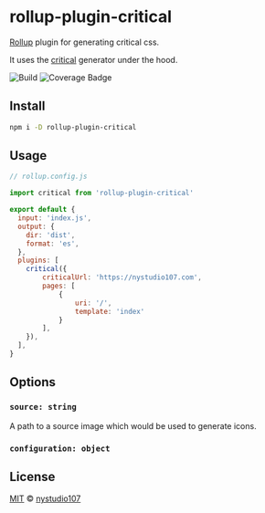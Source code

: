# rollup-plugin-critical

[Rollup](https://github.com/rollup/rollup) plugin for generating critical css.

It uses the [critical](https://github.com/addyosmani/critical) generator under the hood.

![Build](https://github.com/nystudio107/rollup-plugin-critical/actions/workflows/node.js.yml/badge.svg)
![Coverage Badge](https://img.shields.io/endpoint?url=https://gist.githubusercontent.com/khalwat/550f6ee414a26e0c8eae7cb6af3c214e/raw/rollup-plugin-critical__heads_master.json)

## Install

```sh
npm i -D rollup-plugin-critical
```

## Usage

```js
// rollup.config.js

import critical from 'rollup-plugin-critical'

export default {
  input: 'index.js',
  output: {
    dir: 'dist',
    format: 'es',
  },
  plugins: [
    critical({
        criticalUrl: 'https://nystudio107.com',
        pages: [
            {
                uri: '/',
                template: 'index'
            }
        ],
    }),
  ],
}
```

## Options

### `source: string`

A path to a source image which would be used to generate icons.

### `configuration: object`


## License

[MIT](LICENSE) © [nystudio107](https://nystudio107.com)
